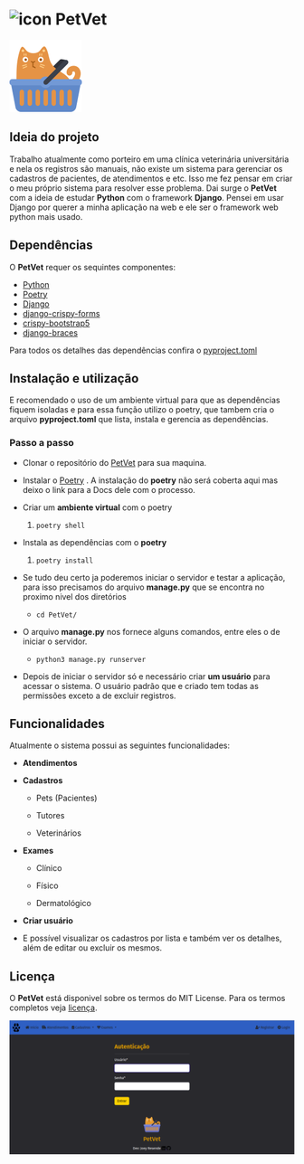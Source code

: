 # <img src="https://github.com/Joey-Resende/PetVet/blob/main/PetVet/static/img/faviconII.ico" title="" alt="icon" width="50">  **PetVet**

<img title="cat-cest" src="https://github.com/Joey-Resende/PetVet/blob/main/PetVet/static/img/cat_yellow.png" alt="" data-align="center">

## **Ideia do projeto**

Trabalho atualmente como porteiro em uma clínica veterinária universitária e nela os registros são manuais, não existe um sistema para gerenciar os cadastros de pacientes, de atendimentos e etc. Isso me fez pensar em criar o meu próprio sistema para resolver esse problema. Dai surge o **PetVet** com a ideia de estudar **Python** com o framework **Django**. Pensei em usar Django por querer a minha aplicação na web e ele ser o framework web python mais usado.

## **Dependências**

O **PetVet** requer os sequintes componentes:

- [Python](https://www.python.org/)
- [Poetry](https://python-poetry.org/) 
- [Django](https://www.djangoproject.com/) 
- [django-crispy-forms](https://django-crispy-forms.readthedocs.io/en/latest/)
- [crispy-bootstrap5](https://github.com/django-crispy-forms/crispy-bootstrap5) 
- [django-braces](https://django-braces.readthedocs.io/en/latest/)

Para todos os detalhes das dependências confira o [pyproject.toml](https://github.com/Joey-Resende/PetVet/blob/main/pyproject.toml)

## **Instalação e utilização**

E recomendado o uso de um ambiente virtual para que as dependências fiquem isoladas e para essa função utilizo o poetry, que tambem cria o arquivo **pyproject.toml** que lista, instala e gerencia as dependências.

### **Passo a passo**

- Clonar o repositório do [PetVet](https://github.com/Joey-Resende/PetVet.git) para sua maquina.

- Instalar o [Poetry](https://python-poetry.org/docs/) . A instalação do **poetry** não será coberta aqui mas deixo o link para a Docs dele com o processo.

- Criar um **ambiente virtual** com o poetry
  
  1. ```
     poetry shell         
     ```

- Instala as dependências com o **poetry**
  
  1. ```
     poetry install
     ```

- Se tudo deu certo ja poderemos iniciar o servidor e testar a aplicação, para isso precisamos do arquivo **manage.py** que se encontra no proximo nivel dos diretórios
  
  - ```
    cd PetVet/
    ```

- O arquivo **manage.py** nos fornece alguns comandos, entre eles o de iniciar o servidor.
  
  - ```
    python3 manage.py runserver
    ```

- Depois de iniciar o servidor só e necessário criar **um usuário** para acessar o sistema. O usuário padrão que e criado tem todas as permissões exceto a de excluir registros.

## **Funcionalidades**

Atualmente o sistema possui as seguintes funcionalidades:

- **Atendimentos**

- **Cadastros**
  
  - Pets (Pacientes)
  
  - Tutores
  
  - Veterinários

- **Exames**
  
  - Clínico
  
  - Físico
  
  - Dermatológico

- **Criar usuário**

- E possível visualizar os cadastros por lista e também ver os detalhes, além de editar ou excluir os mesmos. 

## **Licença**

O **PetVet** está disponivel sobre os termos do MIT License. Para os termos completos veja [licença](https://github.com/Joey-Resende/PetVet/blob/main/LICENSE).



<img title="" src="https://github.com/Joey-Resende/PetVet/blob/main/PetVet/static/img/login_screen.png" alt="tela_login" data-align="center">
